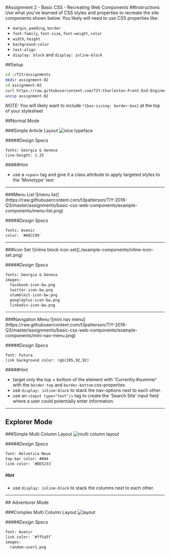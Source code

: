 #Assignment 2 - Basic CSS - Recreating Web Components
##Instructions
Use what you've learned of CSS styles and properties to recreate the site components shown below. You likely will need to use CSS properties like:

- `margin`, `padding`, `border`
- `font-family`, `font-size`, `font-weight`, `color`
- `width`, `height`
- `background-color`
- `text-align`
- `display: block` and `display: inline-block`

##Setup
```sh
cd ~/TIY/assignments
mkdir assignment-02
cd assignment-02
curl https://raw.githubusercontent.com/TIY-Charleston-Front-End-Engineering/Course-Guide/master/assignments/basic-css-web-components/assignment-files.zip > assignment-files.zip
unzip assignment-02
```

*NOTE:* You will likely want to include `*{box-sizing: border-box}` at the top of your stylesheet

##Normal Mode

###Simple Article Layout
![nice typeface](https://raw.githubusercontent.com/t3patterson/TIY-2016-Q3/master/assignments/basic-css-web-components/example-components/nice-typeface.png)

#####Design Specs
```
fonts: Georgia & Geneva
line-height: 1.25
```

#####Hint
+ use a `<span>` tag and give it a class attribute to apply targeted styles to the 'Monotype' text

<hr/>
###Menu List
![menu list](https://raw.githubusercontent.com/t3patterson/TIY-2016-Q3/master/assignments/basic-css-web-components/example-components/menu-list.png)

#####*Design Specs*
```
fonts: Avenir
color: `#66CC99`
```

<hr/>
###Icon Set
![inline block icon set](./example-components/inline-icon-set.png)

#####*Design Specs*
```
fonts: Georgia & Geneva
images:
  facebook-icon-bw.png
  twitter-icon-bw.png
  stumbleit-icon-bw.png
  googleplus-icon-bw.png
  linkedin-icon-bw.png
```

<hr/>
###Navigation Menu
![mini nav menu](https://raw.githubusercontent.com/t3patterson/TIY-2016-Q3/master/assignments/basic-css-web-components/example-components/mini-nav-menu.png)

#####*Design Specs*
```
font: Futura
link background color: rgb(205,92,92)
```

#####Hint
- target only the top + bottom of the element with 'Currently:#summer'  with the `border-top` and `border-bottom` css-properties
- use `display: inline-block` to stack the nav-options next to each other.
- use an `<input type="text"/>` tag to create the 'Search Site' input field where a user could potentially enter information.

<hr/>

## Explorer Mode

###Simple Multi Column Layout
![multi column layout](https://raw.githubusercontent.com/t3patterson/TIY-2016-Q3/master/assignments/basic-css-web-components/example-components/basic-column-layout.png)

#####*Design Specs*
```
font: Helvetica Neue
top-bar color: #004
link color: `#DE5233`
```
##### Hint
- use `display: inline-block` to stack the columns next to each other.


<hr/>
## Adventurer Mode

###Complex Multi Column Layout
![layout](https://raw.githubusercontent.com/t3patterson/TIY-2016-Q3/master/assignments/basic-css-web-components/example-components/extended-layout.png)

#####*Design Specs*
```
font: Avenir
link color: `#ff5a5f`
images:
  random-user1.png
```

